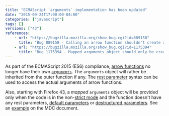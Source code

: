 ```yaml
---
title: "ECMAScript `arguments` implementation has been updated"
date: "2015-09-24T17:00:00-04:00"
categories: ["javascript"]
tags: []
versions: ["43"]
references:
    - url: "https://bugzilla.mozilla.org/show_bug.cgi?id=889158"
      title: "Bug 889158 - Calling an arrow function shouldn't create an 'arguments' binding"
    - url: "https://bugzilla.mozilla.org/show_bug.cgi?id=1175394"
      title: "Bug 1175394 - Mapped arguments object should only be created when its FormalParameters is a SimpleParameterList"
---
```

As part of the ECMAScript 2015 (ES6) compliance, [arrow functions](https://developer.mozilla.org/docs/Web/JavaScript/Reference/Functions/Arrow_functions) no longer have their own [`arguments`](https://developer.mozilla.org/docs/Web/JavaScript/Reference/Functions/arguments). The `arguments` object will rather be inherited from the outer function if any. The [rest parameter](https://developer.mozilla.org/docs/Web/JavaScript/Reference/Functions/rest_parameters) syntax can be used to access the actual arguments of arrow functions.

Also, starting with Firefox 43, a *mapped* `arguments` object will be provided only when the code is in the non-[strict mode](https://developer.mozilla.org/docs/Web/JavaScript/Reference/Strict_mode) and the function doesn't have any rest parameters, [default parameters](https://developer.mozilla.org/docs/Web/JavaScript/Reference/Functions/Default_parameters) or [destructured parameters](https://developer.mozilla.org/docs/Web/JavaScript/Reference/Operators/Destructuring_assignment#Function_argument_defaults). See an [example](https://developer.mozilla.org/docs/Web/JavaScript/Reference/Functions/arguments#Rest_default_and_destructured_parameters) on the MDC document.
